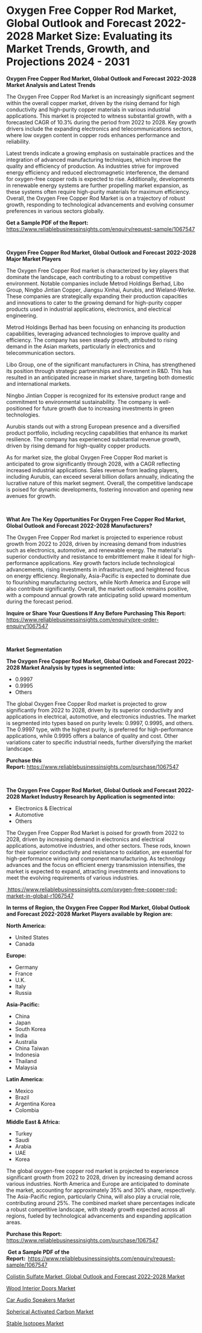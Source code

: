 <p><h1>Oxygen Free Copper Rod Market, Global Outlook and Forecast 2022-2028 Market Size: Evaluating its Market Trends, Growth, and Projections 2024 - 2031</h1></p><p><strong>Oxygen Free Copper Rod Market, Global Outlook and Forecast 2022-2028 Market Analysis and Latest Trends</strong></p>
<p><p>The Oxygen Free Copper Rod Market is an increasingly significant segment within the overall copper market, driven by the rising demand for high conductivity and high-purity copper materials in various industrial applications. This market is projected to witness substantial growth, with a forecasted CAGR of 10.3% during the period from 2022 to 2028. Key growth drivers include the expanding electronics and telecommunications sectors, where low oxygen content in copper rods enhances performance and reliability.</p><p>Latest trends indicate a growing emphasis on sustainable practices and the integration of advanced manufacturing techniques, which improve the quality and efficiency of production. As industries strive for improved energy efficiency and reduced electromagnetic interference, the demand for oxygen-free copper rods is expected to rise. Additionally, developments in renewable energy systems are further propelling market expansion, as these systems often require high-purity materials for maximum efficiency. Overall, the Oxygen Free Copper Rod Market is on a trajectory of robust growth, responding to technological advancements and evolving consumer preferences in various sectors globally.</p></p>
<p><strong>Get a Sample PDF of the Report:&nbsp;</strong> <a href="https://www.reliablebusinessinsights.com/enquiry/request-sample/1067547?utm_campaign=39&utm_medium=2&utm_source=Github&utm_content=ia&utm_term=26122024&utm_id=oxygen-free-copper-rod-market-global-outlook-and-forecast-2022-2028">https://www.reliablebusinessinsights.com/enquiry/request-sample/1067547</a></p>
<p>&nbsp;</p>
<p><strong>Oxygen Free Copper Rod Market, Global Outlook and Forecast 2022-2028 Major Market Players</strong></p>
<p><p>The Oxygen Free Copper Rod market is characterized by key players that dominate the landscape, each contributing to a robust competitive environment. Notable companies include Metrod Holdings Berhad, Libo Group, Ningbo Jintian Copper, Jiangsu Xinhai, Aurubis, and Wieland-Werke. These companies are strategically expanding their production capacities and innovations to cater to the growing demand for high-purity copper products used in industrial applications, electronics, and electrical engineering.</p><p>Metrod Holdings Berhad has been focusing on enhancing its production capabilities, leveraging advanced technologies to improve quality and efficiency. The company has seen steady growth, attributed to rising demand in the Asian markets, particularly in electronics and telecommunication sectors.</p><p>Libo Group, one of the significant manufacturers in China, has strengthened its position through strategic partnerships and investment in R&D. This has resulted in an anticipated increase in market share, targeting both domestic and international markets.</p><p>Ningbo Jintian Copper is recognized for its extensive product range and commitment to environmental sustainability. The company is well-positioned for future growth due to increasing investments in green technologies.</p><p>Aurubis stands out with a strong European presence and a diversified product portfolio, including recycling capabilities that enhance its market resilience. The company has experienced substantial revenue growth, driven by rising demand for high-quality copper products.</p><p>As for market size, the global Oxygen Free Copper Rod market is anticipated to grow significantly through 2028, with a CAGR reflecting increased industrial applications. Sales revenue from leading players, including Aurubis, can exceed several billion dollars annually, indicating the lucrative nature of this market segment. Overall, the competitive landscape is poised for dynamic developments, fostering innovation and opening new avenues for growth.</p></p>
<p>&nbsp;</p>
<p><strong>What Are The Key Opportunities For Oxygen Free Copper Rod Market, Global Outlook and Forecast 2022-2028 Manufacturers?</strong></p>
<p><p>The Oxygen Free Copper Rod market is projected to experience robust growth from 2022 to 2028, driven by increasing demand from industries such as electronics, automotive, and renewable energy. The material's superior conductivity and resistance to embrittlement make it ideal for high-performance applications. Key growth factors include technological advancements, rising investments in infrastructure, and heightened focus on energy efficiency. Regionally, Asia-Pacific is expected to dominate due to flourishing manufacturing sectors, while North America and Europe will also contribute significantly. Overall, the market outlook remains positive, with a compound annual growth rate anticipating solid upward momentum during the forecast period.</p></p>
<p><strong>Inquire or Share Your Questions If Any Before Purchasing This Report:</strong> <a href="https://www.reliablebusinessinsights.com/enquiry/pre-order-enquiry/1067547?utm_campaign=39&utm_medium=2&utm_source=Github&utm_content=ia&utm_term=26122024&utm_id=oxygen-free-copper-rod-market-global-outlook-and-forecast-2022-2028">https://www.reliablebusinessinsights.com/enquiry/pre-order-enquiry/1067547</a></p>
<p>&nbsp;</p>
<p><strong>Market Segmentation</strong></p>
<p><strong>The Oxygen Free Copper Rod Market, Global Outlook and Forecast 2022-2028 Market Analysis by types is segmented into:</strong></p>
<p><ul><li>0.9997</li><li>0.9995</li><li>Others</li></ul></p>
<p><p>The global Oxygen Free Copper Rod market is projected to grow significantly from 2022 to 2028, driven by its superior conductivity and applications in electrical, automotive, and electronics industries. The market is segmented into types based on purity levels: 0.9997, 0.9995, and others. The 0.9997 type, with the highest purity, is preferred for high-performance applications, while 0.9995 offers a balance of quality and cost. Other variations cater to specific industrial needs, further diversifying the market landscape.</p></p>
<p><strong>Purchase this Report:&nbsp;</strong><a href="https://www.reliablebusinessinsights.com/purchase/1067547?utm_campaign=39&utm_medium=2&utm_source=Github&utm_content=ia&utm_term=26122024&utm_id=oxygen-free-copper-rod-market-global-outlook-and-forecast-2022-2028">https://www.reliablebusinessinsights.com/purchase/1067547</a></p>
<p>&nbsp;</p>
<p><strong>The Oxygen Free Copper Rod Market, Global Outlook and Forecast 2022-2028 Market Industry Research by Application is segmented into:</strong></p>
<p><ul><li>Electronics & Electrical</li><li>Automotive</li><li>Others</li></ul></p>
<p><p>The Oxygen Free Copper Rod Market is poised for growth from 2022 to 2028, driven by increasing demand in electronics and electrical applications, automotive industries, and other sectors. These rods, known for their superior conductivity and resistance to oxidation, are essential for high-performance wiring and component manufacturing. As technology advances and the focus on efficient energy transmission intensifies, the market is expected to expand, attracting investments and innovations to meet the evolving requirements of various industries.</p></p>
<p><a href="https://www.reliablebusinessinsights.com/oxygen-free-copper-rod-market-in-global-r1067547?utm_campaign=39&utm_medium=2&utm_source=Github&utm_content=ia&utm_term=26122024&utm_id=oxygen-free-copper-rod-market-global-outlook-and-forecast-2022-2028">&nbsp;https://www.reliablebusinessinsights.com/oxygen-free-copper-rod-market-in-global-r1067547</a></p>
<p><strong>In terms of Region, the Oxygen Free Copper Rod Market, Global Outlook and Forecast 2022-2028 Market Players available by Region are:</strong></p>
<p>
    <p> <strong> North America: </strong>
        <ul>
            <li>United States</li>
            <li>Canada</li>
        </ul>
        </p> 
    <p> <strong> Europe: </strong>
        <ul>
            <li>Germany</li>
            <li>France</li>
            <li>U.K.</li>
            <li>Italy</li>
            <li>Russia</li>
        </ul>
        </p> 
    <p> <strong> Asia-Pacific: </strong>
        <ul>
            <li>China</li>
            <li>Japan</li>
            <li>South Korea</li>
            <li>India</li>
            <li>Australia</li>
            <li>China Taiwan</li>
            <li>Indonesia</li>
            <li>Thailand</li>
            <li>Malaysia</li>
        </ul>
        </p> 
    <p> <strong> Latin America: </strong>
        <ul>
            <li>Mexico</li>
            <li>Brazil</li>
            <li>Argentina Korea</li>
            <li>Colombia</li>
        </ul>
        </p> 
    <p> <strong> Middle East & Africa: </strong>
        <ul>
            <li>Turkey</li>
            <li>Saudi</li>
            <li>Arabia</li>
            <li>UAE</li>
            <li>Korea</li>
        </ul>
    </p>
    </p>
<p><p>The global oxygen-free copper rod market is projected to experience significant growth from 2022 to 2028, driven by increasing demand across various industries. North America and Europe are anticipated to dominate the market, accounting for approximately 35% and 30% share, respectively. The Asia-Pacific region, particularly China, will also play a crucial role, contributing around 25%. The combined market share percentages indicate a robust competitive landscape, with steady growth expected across all regions, fueled by technological advancements and expanding application areas.</p></p>
<p><strong>Purchase this Report: </strong><a href="https://www.reliablebusinessinsights.com/purchase/1067547?utm_campaign=39&utm_medium=2&utm_source=Github&utm_content=ia&utm_term=26122024&utm_id=oxygen-free-copper-rod-market-global-outlook-and-forecast-2022-2028">https://www.reliablebusinessinsights.com/purchase/1067547</a></p>
<p>&nbsp;<strong>Get a Sample PDF of the Report:&nbsp;&nbsp;</strong><a href="https://www.reliablebusinessinsights.com/enquiry/request-sample/1067547?utm_campaign=39&utm_medium=2&utm_source=Github&utm_content=ia&utm_term=26122024&utm_id=oxygen-free-copper-rod-market-global-outlook-and-forecast-2022-2028">https://www.reliablebusinessinsights.com/enquiry/request-sample/1067547</a></p>
<p><strong></strong></p>
<p><p><a href="https://github.com/hartsockdonnette82/Market-Research-Report-List-1/blob/main/colistin-sulfate-market-global-outlook-and-forecast-2022-2028-market.md?utm_campaign=39&utm_medium=2&utm_source=Github&utm_content=ia&utm_term=26122024&utm_id=oxygen-free-copper-rod-market-global-outlook-and-forecast-2022-2028">Colistin Sulfate Market, Global Outlook and Forecast 2022-2028 Market</a></p><p><a href="https://www.linkedin.com/pulse/a-mkt-nova-vc8zf?utm_campaign=39&utm_medium=2&utm_source=Github&utm_content=ia&utm_term=26122024&utm_id=oxygen-free-copper-rod-market-global-outlook-and-forecast-2022-2028">Wood Interior Doors Market</a></p><p><a href="https://www.linkedin.com/pulse/c-glance-reports-anmec?utm_campaign=39&utm_medium=2&utm_source=Github&utm_content=ia&utm_term=26122024&utm_id=oxygen-free-copper-rod-market-global-outlook-and-forecast-2022-2028">Car Audio Speakers Market</a></p><p><a href="https://www.linkedin.com/pulse/expanding-spherical-activated-carbon-market-size-projected-fr2ce?utm_campaign=39&utm_medium=2&utm_source=Github&utm_content=ia&utm_term=26122024&utm_id=oxygen-free-copper-rod-market-global-outlook-and-forecast-2022-2028">Spherical Activated Carbon Market</a></p><p><a href="https://www.linkedin.com/pulse/delving-growth-market-stable-isotopes-expected-145-cagr-2024-szxaf?utm_campaign=39&utm_medium=2&utm_source=Github&utm_content=ia&utm_term=26122024&utm_id=oxygen-free-copper-rod-market-global-outlook-and-forecast-2022-2028">Stable Isotopes Market</a></p></p>